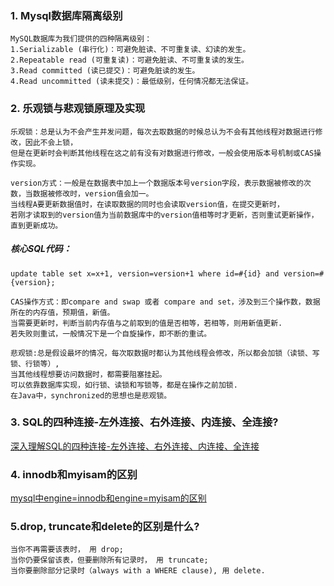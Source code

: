 ### 1. Mysql数据库隔离级别
```
MySQL数据库为我们提供的四种隔离级别：
1.Serializable (串行化)：可避免脏读、不可重复读、幻读的发生。
2.Repeatable read (可重复读)：可避免脏读、不可重复读的发生。
3.Read committed (读已提交)：可避免脏读的发生。
4.Read uncommitted (读未提交)：最低级别，任何情况都无法保证。
```
### 2. 乐观锁与悲观锁原理及实现
```
乐观锁：总是认为不会产生并发问题，每次去取数据的时候总认为不会有其他线程对数据进行修改，因此不会上锁，
但是在更新时会判断其他线程在这之前有没有对数据进行修改，一般会使用版本号机制或CAS操作实现。
```
```
version方式：一般是在数据表中加上一个数据版本号version字段，表示数据被修改的次数，当数据被修改时，version值会加一。
当线程A要更新数据值时，在读取数据的同时也会读取version值，在提交更新时，
若刚才读取到的version值为当前数据库中的version值相等时才更新，否则重试更新操作，直到更新成功。
```
##### 核心SQL代码：
```
update table set x=x+1, version=version+1 where id=#{id} and version=#{version};  
```
```
CAS操作方式：即compare and swap 或者 compare and set，涉及到三个操作数，数据所在的内存值，预期值，新值。
当需要更新时，判断当前内存值与之前取到的值是否相等，若相等，则用新值更新.
若失败则重试，一般情况下是一个自旋操作，即不断的重试。
```
```
悲观锁:总是假设最坏的情况，每次取数据时都认为其他线程会修改，所以都会加锁（读锁、写锁、行锁等）,
当其他线程想要访问数据时，都需要阻塞挂起。
可以依靠数据库实现，如行锁、读锁和写锁等，都是在操作之前加锁.
在Java中，synchronized的思想也是悲观锁。
```
### 3. SQL的四种连接-左外连接、右外连接、内连接、全连接?
[深入理解SQL的四种连接-左外连接、右外连接、内连接、全连接](https://www.cnblogs.com/yyjie/p/7788413.html)

### 4. innodb和myisam的区别
[mysql中engine=innodb和engine=myisam的区别](https://www.cnblogs.com/avivahe/p/5427884.html)

### 5.drop, truncate和delete的区别是什么?
```
当你不再需要该表时， 用 drop;
当你仍要保留该表，但要删除所有记录时， 用 truncate;
当你要删除部分记录时（always with a WHERE clause), 用 delete.
```

